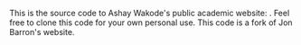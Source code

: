 This is the source code to Ashay Wakode's public academic website: . Feel free to clone this code for your own personal use. This code is a fork of Jon Barron's website.